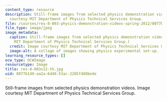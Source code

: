 ```yaml
---
content_type: resource
description: Still-frame images from selected physics demonstration videos. Image
  courtesy MIT Department of Physics Technical Services Group.
file: /courses/res-8-003-physics-demonstration-videos-spring-2012/8077b149aa2a6d4853ac2285f480be4e_res-8-003s12-th.jpg
file_type: image/jpeg
image_metadata:
  caption: Still-frame images from selected physics demonstration videos. (Image courtesy
    MIT Department of Physics Technical Services Group.)
  credit: Image courtesy MIT Department of Physics Technical Services Group.
  image-alt: A collage of images showing physics experimental set-up.
learning_resource_types: []
ocw_type: OCWImage
resourcetype: Image
title: res-8-003s12-th.jpg
uid: 8077b149-aa2a-6d48-53ac-2285f480be4e
---
```

Still-frame images from selected physics demonstration videos. Image courtesy MIT Department of Physics Technical Services Group.

